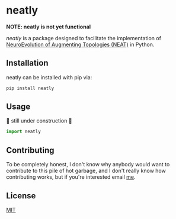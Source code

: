 # neatly

**NOTE: neatly is not yet functional**  
  
*neatly* is a package designed to facilitate the implementation of [NeuroEvolution of Augmenting Topologies (NEAT)](http://nn.cs.utexas.edu/downloads/papers/stanley.ec02.pdf) in Python.

## Installation
neatly can be installed with pip via:
```bash
pip install neatly
```

## Usage
:construction: still under construction :construction:
```python
import neatly
```

## Contributing
To be completely honest, I don't know why anybody would want to contribute to this pile of hot garbage, and I don't really know how contributing works, but if you're interested email [me](mailto:seanrhee2024@u.northwestern.edu?subject=[Github]%20contributing%20to%20neatly).

## License
[MIT](https://choosealicense.com/licenses/mit/)